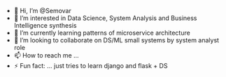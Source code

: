 - 👋 Hi, I’m @Semovar
- 👀 I’m interested in Data Science, System Analysis and Business Intelligence synthesis
- 🌱 I’m currently learning patterns of microservice architecture
- 💞️ I’m looking to collaborate on DS/ML small systems by system analyst role
- 📫 How to reach me ...
- ⚡ Fun fact: ...
just tries to learn django and flask + DS
<!---
Semovar/Semovar is a ✨ special ✨ repository because its `README.md` (this file) appears on your GitHub profile.
You can click the Preview link to take a look at your changes.
--->
